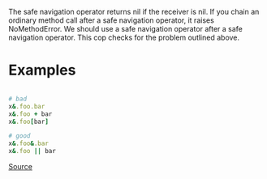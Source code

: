 
The safe navigation operator returns nil if the receiver is
nil. If you chain an ordinary method call after a safe
navigation operator, it raises NoMethodError. We should use a
safe navigation operator after a safe navigation operator.
This cop checks for the problem outlined above.

# Examples

```ruby

# bad
x&.foo.bar
x&.foo + bar
x&.foo[bar]

# good
x&.foo&.bar
x&.foo || bar
```

[Source](http://www.rubydoc.info/gems/rubocop/RuboCop/Cop/Lint/SafeNavigationChain)